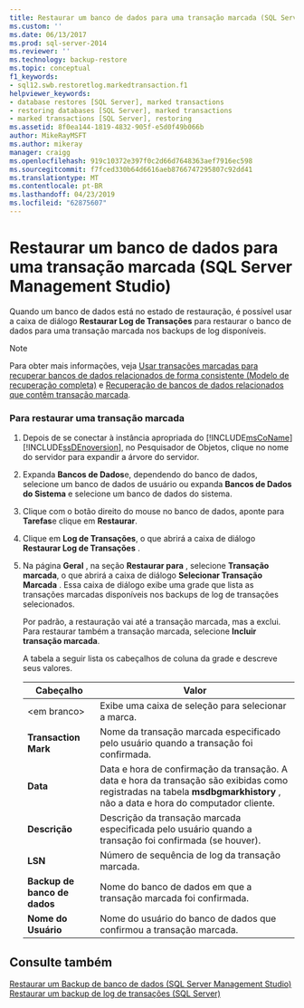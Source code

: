 ```yaml
---
title: Restaurar um banco de dados para uma transação marcada (SQL Server Management Studio) | Microsoft Docs
ms.custom: ''
ms.date: 06/13/2017
ms.prod: sql-server-2014
ms.reviewer: ''
ms.technology: backup-restore
ms.topic: conceptual
f1_keywords:
- sql12.swb.restoretlog.markedtransaction.f1
helpviewer_keywords:
- database restores [SQL Server], marked transactions
- restoring databases [SQL Server], marked transactions
- marked transactions [SQL Server], restoring
ms.assetid: 8f0ea144-1819-4832-905f-e5d0f49b066b
author: MikeRayMSFT
ms.author: mikeray
manager: craigg
ms.openlocfilehash: 919c10372e397f0c2d66d7648363aef7916ec598
ms.sourcegitcommit: f7fced330b64d6616aeb8766747295807c92dd41
ms.translationtype: MT
ms.contentlocale: pt-BR
ms.lasthandoff: 04/23/2019
ms.locfileid: "62875607"
---
```

# <a name="restore-a-database-to-a-marked-transaction-sql-server-management-studio"></a>Restaurar um banco de dados para uma transação marcada (SQL Server Management Studio)
  Quando um banco de dados está no estado de restauração, é possível usar a caixa de diálogo **Restaurar Log de Transações** para restaurar o banco de dados para uma transação marcada nos backups de log disponíveis.  
  
> [!NOTE]  
>  Para obter mais informações, veja [Usar transações marcadas para recuperar bancos de dados relacionados de forma consistente &#40;Modelo de recuperação completa&#41;](use-marked-transactions-to-recover-related-databases-consistently.md) e [Recuperação de bancos de dados relacionados que contêm transação marcada](recovery-of-related-databases-that-contain-marked-transaction.md).  
  
### <a name="to-restore-a-marked-transaction"></a>Para restaurar uma transação marcada  
  
1.  Depois de se conectar à instância apropriada do [!INCLUDE[msCoName](../../includes/msconame-md.md)] [!INCLUDE[ssDEnoversion](../../includes/ssdenoversion-md.md)], no Pesquisador de Objetos, clique no nome do servidor para expandir a árvore do servidor.  
  
2.  Expanda **Bancos de Dados**e, dependendo do banco de dados, selecione um banco de dados de usuário ou expanda **Bancos de Dados do Sistema** e selecione um banco de dados do sistema.  
  
3.  Clique com o botão direito do mouse no banco de dados, aponte para **Tarefas**e clique em **Restaurar**.  
  
4.  Clique em **Log de Transações**, o que abrirá a caixa de diálogo **Restaurar Log de Transações** .  
  
5.  Na página **Geral** , na seção **Restaurar para** , selecione **Transação marcada**, o que abrirá a caixa de diálogo **Selecionar Transação Marcada** . Essa caixa de diálogo exibe uma grade que lista as transações marcadas disponíveis nos backups de log de transações selecionados.  
  
     Por padrão, a restauração vai até a transação marcada, mas a exclui. Para restaurar também a transação marcada, selecione **Incluir transação marcada**.  
  
     A tabela a seguir lista os cabeçalhos de coluna da grade e descreve seus valores.  
  
    |Cabeçalho|Valor|  
    |------------|-----------|  
    |\<em branco>|Exibe uma caixa de seleção para selecionar a marca.|  
    |**Transaction Mark**|Nome da transação marcada especificado pelo usuário quando a transação foi confirmada.|  
    |**Data**|Data e hora de confirmação da transação. A data e hora da transação são exibidas como registradas na tabela **msdbgmarkhistory** , não a data e hora do computador cliente.|  
    |**Descrição**|Descrição da transação marcada especificada pelo usuário quando a transação foi confirmada (se houver).|  
    |**LSN**|Número de sequência de log da transação marcada.|  
    |**Backup de banco de dados**|Nome do banco de dados em que a transação marcada foi confirmada.|  
    |**Nome do Usuário**|Nome do usuário do banco de dados que confirmou a transação marcada.|  
  
## <a name="see-also"></a>Consulte também  
 [Restaurar um Backup de banco de dados &#40;SQL Server Management Studio&#41;](restore-a-database-backup-using-ssms.md)   
 [Restaurar um backup de log de transações &#40;SQL Server&#41;](restore-a-transaction-log-backup-sql-server.md)  
  
  

